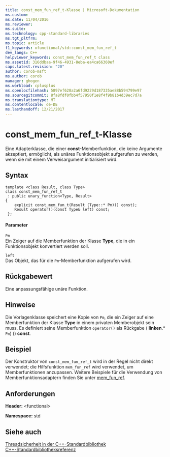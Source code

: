 ```yaml
---
title: const_mem_fun_ref_t-Klasse | Microsoft-Dokumentation
ms.custom: 
ms.date: 11/04/2016
ms.reviewer: 
ms.suite: 
ms.technology: cpp-standard-libraries
ms.tgt_pltfrm: 
ms.topic: article
f1_keywords: xfunctional/std::const_mem_fun_ref_t
dev_langs: C++
helpviewer_keywords: const_mem_fun_ref_t class
ms.assetid: 316ddbaa-9f46-4931-8eba-ea4ca66360ef
caps.latest.revision: "20"
author: corob-msft
ms.author: corob
manager: ghogen
ms.workload: cplusplus
ms.openlocfilehash: 5897ef628a2a6fd9229d187335ae88b594799e97
ms.sourcegitcommit: 8fa8fdf0fbb4f57950f1e8f4f9b81b4d39ec7d7a
ms.translationtype: MT
ms.contentlocale: de-DE
ms.lasthandoff: 12/21/2017
---
```

# <a name="constmemfunreft-class"></a>const_mem_fun_ref_t-Klasse
Eine Adapterklasse, die einer **const**-Memberfunktion, die keine Argumente akzeptiert, ermöglicht, als unäres Funktionsobjekt aufgerufen zu werden, wenn sie mit einem Verweisargument initialisiert wird.  
  
## <a name="syntax"></a>Syntax  
  
```
template <class Result, class Type>
class const_mem_fun_ref_t
 : public unary_function<Type, Result>  
{
    explicit const_mem_fun_t(Result (Type::* Pm)() const);
    Result operator()(const Type& left) const;
 };
```  
  
#### <a name="parameters"></a>Parameter  
 `Pm`  
 Ein Zeiger auf die Memberfunktion der Klasse **Type**, die in ein Funktionsobjekt konvertiert werden soll.  
  
 `left`  
 Das Objekt, das für die `Pm`-Memberfunktion aufgerufen wird.  
  
## <a name="return-value"></a>Rückgabewert  
 Eine anpassungsfähige unäre Funktion.  
  
## <a name="remarks"></a>Hinweise  
 Die Vorlagenklasse speichert eine Kopie von `Pm`, die ein Zeiger auf eine Memberfunktion der Klasse **Type** in einem privaten Memberobjekt sein muss. Es definiert seine Memberfunktion `operator()` als Rückgabe ( **linken**.\* `Pm`) () **const**.  
  
## <a name="example"></a>Beispiel  
 Der Konstruktor von `const_mem_fun_ref_t` wird in der Regel nicht direkt verwendet; die Hilfsfunktion `mem_fun_ref` wird verwendet, um Memberfunktionen anzupassen. Weitere Beispiele für die Verwendung von Memberfunktionsadaptern finden Sie unter [mem_fun_ref](../standard-library/functional-functions.md#mem_fun_ref).  
  
## <a name="requirements"></a>Anforderungen  
 **Header:** \<functional>  
  
 **Namespace:** std  
  
## <a name="see-also"></a>Siehe auch  
 [Threadsicherheit in der C++-Standardbibliothek](../standard-library/thread-safety-in-the-cpp-standard-library.md)   
 [C++-Standardbibliotheksreferenz](../standard-library/cpp-standard-library-reference.md)



